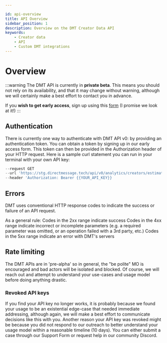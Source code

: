 ```yaml
---

id: api-overview
title: API Overview
sidebar_position: 1
description: Overview on the DMT Creator Data API
keywords:
    - Creator data
    - API
    - Custom DMT integrations
---
```


# Overview

:::warning 
The DMT API is currently in **private beta**. This means you should not rely on its availability, and that it may change without warning, although we will certainly make a best effort to contact you in advance.

If you **wish to get early access**, sign up using this [form](https://airtable.com/appzETVKT8y3nFxsx/shrEEvRQTq3tXfmgR) (I promise we look at it!)
:::

## Authentication

There is currently one way to authenticate with DMT API v0: by providing an authentication token. You can obtain a token by signing up in our early access form.
This token can then be provided in the Authorization header of your HTTP request.
Here is a sample curl statement you can run in your terminal with your own API key:

```js title="Sample cURL request" showLineNumbers
--request GET
--url 'https://stg.directmessage.tech/api/v0/analytics/creators/estimate?channelName=@JohnCooganPlus&channelType=youtube'
--header 'Authorization: Bearer {{YOUR_API_KEY}}
```

## Errors

DMT uses conventional HTTP response codes to indicate the success or failure of an API request.

As a general rule:
Codes in the 2xx range indicate success
Codes in the 4xx range indicate incorrect or incomplete parameters (e.g. a required parameter was omitted, or an operation failed with a 3rd party, etc.)
Codes in the 5xx range indicate an error with DMT's servers

## Rate limiting

The DMT APIs are in 'pre-alpha' so in general, the "be polite" MO is encouraged and bad actors will be isolated and blocked. Of course, we will reach out and attempt to understand your use-cases and usage model before doing anything drastic.

### Revoked API keys

If you find your API key no longer works, it is probably because we found your usage to be an existential edge-case that needed immediate addressing, although again, we will make a best effort to communicate decisions like this with you.
Another reason your API key was revoked might be because you did not respond to our outreach to better understand your usage model within a reasonable timeline (10 days). You can either submit a case through our Support Form or request help in our community Discord.